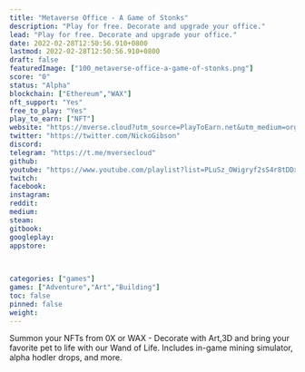 ```yaml
---
title: "Metaverse Office - A Game of Stonks"
description: "Play for free. Decorate and upgrade your office."
lead: "Play for free. Decorate and upgrade your office."
date: 2022-02-28T12:50:56.910+0800
lastmod: 2022-02-28T12:50:56.910+0800
draft: false
featuredImage: ["100_metaverse-office-a-game-of-stonks.png"]
score: "0"
status: "Alpha"
blockchain: ["Ethereum","WAX"]
nft_support: "Yes"
free_to_play: "Yes"
play_to_earn: ["NFT"]
website: "https://mverse.cloud?utm_source=PlayToEarn.net&utm_medium=organic&utm_campaign=gamepage"
twitter: "https://twitter.com/NickoGibson"
discord: 
telegram: "https://t.me/mversecloud"
github: 
youtube: "https://www.youtube.com/playlist?list=PLuSz_OWigryf2sS4r8tDDxPn_ySR_KwiC"
twitch: 
facebook: 
instagram: 
reddit: 
medium: 
steam: 
gitbook: 
googleplay: 
appstore: 

  
    
categories: ["games"]
games: ["Adventure","Art","Building"]
toc: false
pinned: false
weight: 
---
```

Summon your NFTs from 0X or WAX - Decorate with Art,3D and bring your favorite pet to life with our Wand of Life. Includes in-game mining simulator, alpha hodler drops, and more.